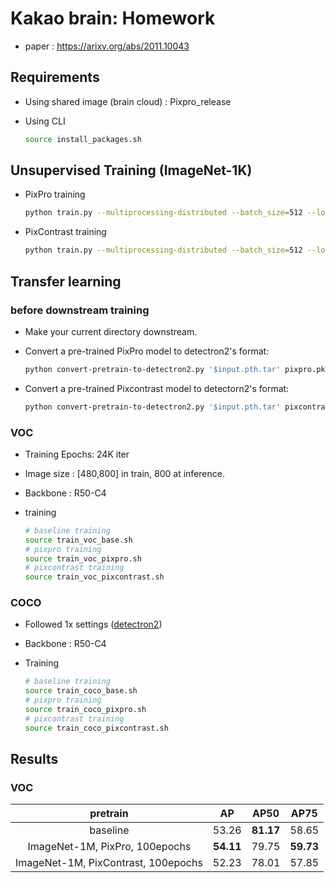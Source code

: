 # Kakao brain: Homework
* paper : https://arixv.org/abs/2011.10043



## Requirements

* Using shared image (brain cloud) : Pixpro_release

* Using CLI

  ```bash
  source install_packages.sh
  ```

  

## Unsupervised Training (ImageNet-1K)

* PixPro training

  ```bash
  python train.py --multiprocessing-distributed --batch_size=512 --loss=pixpro
  ```

* PixContrast training

  ```bash
  python train.py --multiprocessing-distributed --batch_size=512 --loss=pixcontrast
  ```




## Transfer learning

### before downstream training

* Make your current directory downstream. 

* Convert a pre-trained PixPro model to detectron2's format:

  ```bash
  python convert-pretrain-to-detectron2.py '$input.pth.tar' pixpro.pkl
  ```

* Convert a pre-trained Pixcontrast model to detectorn2's format:

  ```bash
  python convert-pretrain-to-detectron2.py '$input.pth.tar' pixcontrast.pkl
  ```




### VOC

* Training Epochs: 24K iter

* Image size : [480,800] in train, 800 at inference.

* Backbone : R50-C4

* training

  ```bash
  # baseline training
  source train_voc_base.sh
  # pixpro training
  source train_voc_pixpro.sh
  # pixcontrast training
  source train_voc_pixcontrast.sh
  ```



### COCO

* Followed 1x settings ([detectron2](https://github.com/facebookresearch/detectron2/blob/master/MODEL_ZOO.md)) 

* Backbone : R50-C4

* Training

  ```bash
  # baseline training
  source train_coco_base.sh
  # pixpro training
  source train_coco_pixpro.sh
  # pixcontrast training
  source train_coco_pixcontrast.sh
  ```



## Results

### VOC

|              pretrain               |    AP     |   AP50    |   AP75    |
| :---------------------------------: | :-------: | :-------: | :-------: |
|              baseline               |   53.26   | **81.17** |   58.65   |
|   ImageNet-1M, PixPro, 100epochs    | **54.11** |   79.75   | **59.73** |
| ImageNet-1M, PixContrast, 100epochs |   52.23   |   78.01   |   57.85   |


